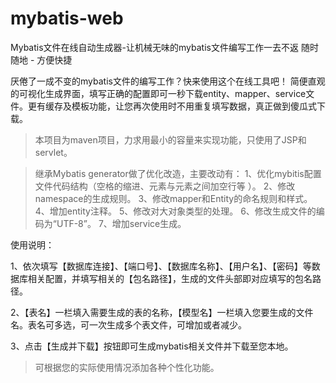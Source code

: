 # mybatis-web

Mybatis文件在线自动生成器-让机械无味的mybatis文件编写工作一去不返
随时随地 - 方便快捷

厌倦了一成不变的mybatis文件的编写工作？快来使用这个在线工具吧！
简便直观的可视化生成界面，填写正确的配置即可一秒下载entity、mapper、service文件。更有缓存及模板功能，让您再次使用时不用重复填写数据，真正做到傻瓜式下载。



>  本项目为maven项目，力求用最小的容量来实现功能，只使用了JSP和servlet。

>  继承Mybatis generator做了优化改造，主要改动有：
>  1、优化mybitis配置文件代码结构（空格的缩进、元素与元素之间加空行等 ）。
>  2、修改namespace的生成规则。
>  3、修改mapper和Entity的命名规则和样式。
>  4、增加entity注释。
>  5、修改对大对象类型的处理。
>  6、修改生成文件的编码为“UTF-8”。
>  7、增加service生成。

使用说明：  

1、依次填写【数据库连接】、【端口号】、【数据库名称】、【用户名】、【密码】等数据库相关配置，并填写相关的【包名路径】，生成的文件头部即对应填写的包名路径。  

2、【表名】一栏填入需要生成的表的名称，【模型名】一栏填入您要生成的文件名。表名可多选，可一次生成多个表文件，可增加或者减少。  

3、点击【生成并下载】按钮即可生成mybatis相关文件并下载至您本地。  

>  可根据您的实际使用情况添加各种个性化功能。

